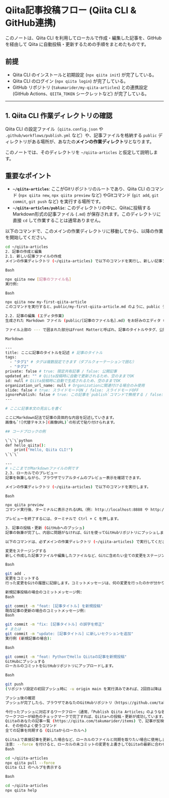 # Qiita記事投稿フロー (Qiita CLI & GitHub連携)
このノートは、Qiita CLI を利用してローカルで作成・編集した記事を、GitHub を経由して Qiita に自動投稿・更新するための手順をまとめたものです。

## 前提
* Qiita CLI のインストールと初期設定 (`npx qiita init`) が完了している。
* Qiita CLI のログイン (`npx qiita login`) が完了している。
* GitHub リポジトリ (`takumarider/my-qiita-articles`) との連携設定 (GitHub Actions、`QIITA_TOKEN` シークレットなど) が完了している。

---

## 1. Qiita CLI 作業ディレクトリの確認

Qiita CLI の設定ファイル（`qiita.config.json` や `.github/workflows/publish.yml` など）や、記事ファイルを格納する `public` ディレクトリがある場所が、あなたの**メインの作業ディレクトリ**となります。

このノートでは、そのディレクトリを `~/qiita-articles` と仮定して説明します。

## 重要なポイント
* **`~/qiita-articles`**: ここがGitリポジトリのルートであり、Qiita CLI のコマンド (`npx qiita new`, `npx qiita preview` など) やGitコマンド (`git add`, `git commit`, `git push` など) を実行する場所です。
* **`~/qiita-articles/public`**: このディレクトリの中に、Qiitaに投稿するMarkdown形式の記事ファイル (`.md`) が保存されます。このディレクトリに直接 `cd` して作業することは通常ありません。

以下のコマンドで、このメインの作業ディレクトリに移動してから、以降の作業を開始してください。

```bash
cd ~/qiita-articles
2. 記事の作成と編集
2.1. 新しい記事ファイルの作成
メインの作業ディレクトリ (~/qiita-articles) で以下のコマンドを実行し、新しい記事ファイルを作成します。[記事のファイル名] は、記事の内容に合わせた半角英数字のファイル名に置き換えてください（例: my-first-article）。

Bash

npx qiita new [記事のファイル名]
実行例:

Bash

npx qiita new my-first-qiita-article
このコマンドを実行すると、public/my-first-qiita-article.md のように、public ディレクトリの中に新しいMarkdownファイルが生成されます。

2.2. 記事の編集 (エディタ作業)
生成された Markdown ファイル (public/[記事のファイル名].md) をお好みのエディタ（VS Codeなど）で開いて、記事を執筆します。

ファイル上部の --- で囲まれた部分はFront Matterと呼ばれ、記事のタイトルやタグ、公開設定などを YAML 形式で記述します。# 以降はコメントなので、削除しても問題ありません。

Markdown

---
title: ここに記事のタイトルを記述 # 記事のタイトル
tags:
  - "タグ1" # タグは複数設定できます（ダブルクォーテーションで囲む）
  - "タグ2"
private: false # true: 限定共有記事 / false: 公開記事
updated_at: "" # Qiita投稿時に自動で更新されるため、空のままでOK
id: null # Qiita投稿時に自動で生成されるため、空のままでOK
organization_url_name: null # Organizationに関連付ける場合のみ使用
slide: false # true: スライドモードON / false: スライドモードOFF
ignorePublish: false # true: この記事を`publish`コマンドで無視する / false: `publish`コマンドで処理する
---

# ここに記事本文の見出しを書く

ここにMarkdown記法で記事の具体的な内容を記述していきます。
画像も`![代替テキスト](画像URL)`の形式で貼り付けられます。

## コードブロックの例

\`\`\`python
def hello_qiita():
    print("Hello, Qiita CLI!")
\`\`\`

---
# ↑ここまでがMarkdownファイルの例です
2.3. ローカルでのプレビュー
記事を執筆しながら、ブラウザでリアルタイムのプレビュー表示を確認できます。

メインの作業ディレクトリ (~/qiita-articles) で以下のコマンドを実行します。

Bash

npx qiita preview
コマンド実行後、ターミナルに表示されるURL（例: http://localhost:8888 や http://[::1]:8888）をブラウザで開いてください。public ディレクトリ内の記事ファイルに変更を加えるたびに、プレビューが自動的に更新されます。

プレビューを終了するには、ターミナルで Ctrl + C を押します。

3. 記事の投稿・更新 (GitHubへのプッシュ)
記事の執筆が完了し、内容に問題がなければ、Gitを使ってGitHubリポジトリにプッシュします。GitHub Actionsが連携されているため、プッシュが完了すると自動的にQiitaに記事が投稿または更新されます。

以下のコマンドは、必ずメインの作業ディレクトリ (~/qiita-articles) で実行してください。

変更をステージングする
新しく作成した記事ファイルや編集したファイルなど、Gitに含めたい全ての変更をステージングエリアに追加します。

Bash

git add .
変更をコミットする
行った変更をGitの履歴に記録します。コミットメッセージは、何の変更を行ったのかが分かりやすく具体的に記述しましょう。

新規記事投稿の場合のコミットメッセージ例:
Bash

git commit -m "feat: [記事タイトル] を新規投稿"
既存記事の更新の場合のコミットメッセージ例:
Bash

git commit -m "fix: [記事タイトル] の誤字を修正"
# または
git commit -m "update: [記事タイトル] に新しいセクションを追加"
実行例 (新規記事の場合):

Bash

git commit -m "feat: PythonでHello Qiitaの記事を新規投稿"
GitHubにプッシュする
ローカルのコミットをGitHubリポジトリにアップロードします。

Bash

git push
(リポジトリ設定の初回プッシュ時に -u origin main を実行済みであれば、2回目以降は git push だけでOKです。Gitが自動で追跡ブランチを認識します。)

プッシュ後の確認
プッシュが完了したら、ブラウザであなたのGitHubリポジトリ（https://github.com/takumarider/my-qiita-articles）にアクセスし、「Actions」タブをクリックしてください。

今行ったプッシュに対応するワークフロー（通常、「Publish Qiita Articles」のような名前）が自動的に実行されているはずです。
ワークフローが緑色のチェックマークで完了すれば、Qiitaへの投稿・更新が成功しています。
Qiitaのあなたの記事一覧 (https://qiita.com/takumarider/items) で、記事が反映されているか確認してください。
4. その他のよく使うコマンド
全ての記事を同期する (Qiitaからローカルへ)

Qiita上で直接記事を更新した場合など、ローカルのファイルと同期を取りたい場合に使用します。
注意: --force を付けると、ローカルの未コミットの変更を上書きしてQiitaの最新に合わせます。必要な場合以外は使用を避け、使用する際はローカルの変更を失わないよう十分注意してください。
Bash

cd ~/qiita-articles
npx qiita pull --force
Qiita CLI のヘルプを表示する

Bash

cd ~/qiita-articles
npx qiita help